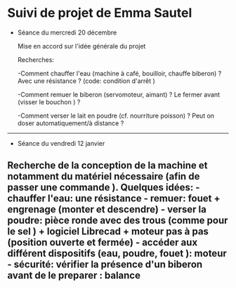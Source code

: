 # Suivi de projet de Emma Sautel

* Séance du mercredi 20 décembre

   Mise en accord sur l'idée générale du projet

   Recherches:

     -Comment chauffer l'eau (machine à café, bouilloir, chauffe biberon) ? 
     Avec une résistance ?  (code: condition d'arrêt )
      
     -Comment remuer le biberon (servomoteur, aimant) ? 
     Le fermer avant (visser le bouchon ) ?
      
     -Comment verser le lait en poudre (cf. nourriture poisson) ? 
      Peut on doser automatiquement/à distance ?   
 -------------------------------------------------------------------------------------------------------------------
      
* Séance du vendredi 12 janvier

Recherche de la conception de la machine et notamment du matériel nécessaire (afin de passer une commande ).
Quelques idées: 
         - chauffer l'eau: une résistance 
         - remuer: fouet + engrenage (monter et descendre)
         - verser la poudre: pièce ronde avec des trous (comme pour le sel ) + logiciel Librecad + moteur pas à pas (position ouverte et fermée)
         - accéder aux différent dispositifs (eau, poudre, fouet ): moteur
         - sécurité: vérifier la présence d'un biberon avant de le preparer : balance 
 ---------------------------------------------------------------------------------------------------------------------
